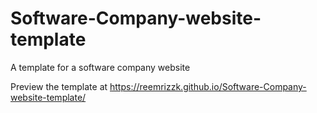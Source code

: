 # Software-Company-website-template
A template for a software company website

Preview the template at https://reemrizzk.github.io/Software-Company-website-template/
